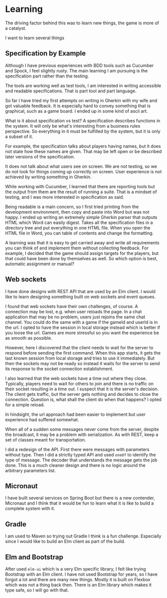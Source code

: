 # Learning

The driving factor behind this was to learn new things, the game
is more of a catalyst.

I want to learn several things

## Specification by Example

Although I have previous experiences with BDD tools such as Cucumber and Spock, 
I feel slightly rusty. The main learning I am pursuing is the
specification part rather than the testing.

The tools are  working well as test tools, I am interested in writing accessible and
readable specifications. That is part tool and part language.

So far I have tried my first attempts on writing in Gherkin with my wife and got valuable 
feedback. It is especially hard to convey something that is graphical, such as a game
board. I ended up in some kind of ascii art.

What is it about specification vs test? A specification describes 
functions in the system. It will only be what's interesting from a
business rules perspective. So everything in it must be fulfilled 
by the system, but it is only a subset of it. 

For example, the specification talks about players having names, but 
it does not state how these names are given. That may be left open
or be described later versions of the specification. 

It does not talk about what users see on screen. 
We are not testing, so we do not look for things coming up correctly
on screen. User experience is not achieved by writing something in
Gherkin.

While working with Cucumber, I learned that there are reporting 
tools but the output from them are the result of running a suite.
That is a mindset of testing, and I was more interested in specification
as said. 

Being readable is a main concern, so I first tried printing from 
the development environment, then copy and paste into Word but was not 
happy. I ended up writing an extremely simple Gherkin parser that 
outputs HTML which Word can easily digest. Takes all the specification
files in a directory tree and put everything in one HTML file.
When you open the HTML file in Word, you can table of contents and
change the formatting.

A learning was that it is easy to get carried away and write all
requirements you can think of and implement them without collecting 
feedback. For example, I decided that the game should assign targets
for the players, but that could have been done by themselves as well.
So which option is best, automatic assignment or manual?

## Web sockets 

I have done designs with REST API that are used by an Elm client.
I would like to learn designing something built on web sockets
and event queues.

I found that web sockets have their own challenges, of course. 
A connection may be lost, e.g. when user reloads the page. In 
a chat application that may be no problem, users just rejoins
the same chat channel. You could do the same with a game if
the gameId and userId is in the url. I opted to have the session
in local storage instead which is better if you loose the url.
Games are more stressful so you want the experience be as smooth
as possible.

However, here I discovered that the client needs to wait for the
server to respond before sending the first command. When this app
starts, it gets the last known session from local storage and
tries to use it immediately. But then the sockets may not be 
ready so instead it waits for the server to send its response
to the socket connection establishment.

I also learned that the web sockets have a time out where they close.
Typically, players need to wait for others to join and there is no
traffic on their socket resulting in a time out. I suspect that it is the
server's decision. The client gets traffic, but the server gets nothing
and decides to close the connection. Question is, what shall the client
do when that happens? I opted for a simple reload.

In hindsight, the url approach had been easier to implement but
user experience had suffered somewhat.

When all of a sudden some messages never come from the server,
despite the broadcast, it may be a problem with serialization.
As with REST, keep a set of classes meant for transportation.

I did a redesign of the API. First there were messages with parameters
without type. Then I did a strictly typed API and used `oneOf` to 
identify the type of message. The decoder that understands the message
gets the job done. This is a much cleaner design and there is no logic
around the arbitrary parameters list.

## Micronaut 

I have built several services on Spring Boot but there is a new 
contender, Micronaut and I think that it would be fun to learn 
what it is like to build a complete system with it.

## Gradle

I am used to Maven so trying out Gradle I think is a fun challenge. 
Especially since I would like to build an Elm client as part of
the build.

## Elm and Bootstrap

After used `elm-ui` which is a very Elm specific library, I felt 
like trying Bootstrap with an Elm client. I have not used
Bootstrap for years, so I have forgot a lot and there are many 
new things. Mostly it is built on Flexbox which was not a thing
back then. There is an Elm library which makes it type safe,
so I will go with that. 